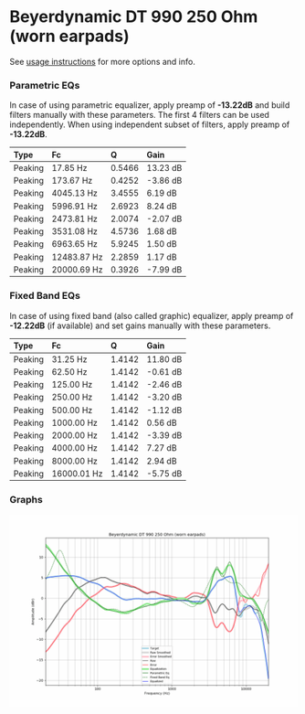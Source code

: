 # Beyerdynamic DT 990 250 Ohm (worn earpads)
See [usage instructions](https://github.com/jaakkopasanen/AutoEq#usage) for more options and info.

### Parametric EQs
In case of using parametric equalizer, apply preamp of **-13.22dB** and build filters manually
with these parameters. The first 4 filters can be used independently.
When using independent subset of filters, apply preamp of **-13.22dB**.

| Type    | Fc          |      Q | Gain     |
|:--------|:------------|:-------|:---------|
| Peaking | 17.85 Hz    | 0.5466 | 13.23 dB |
| Peaking | 173.67 Hz   | 0.4252 | -3.86 dB |
| Peaking | 4045.13 Hz  | 3.4555 | 6.19 dB  |
| Peaking | 5996.91 Hz  | 2.6923 | 8.24 dB  |
| Peaking | 2473.81 Hz  | 2.0074 | -2.07 dB |
| Peaking | 3531.08 Hz  | 4.5736 | 1.68 dB  |
| Peaking | 6963.65 Hz  | 5.9245 | 1.50 dB  |
| Peaking | 12483.87 Hz | 2.2859 | 1.17 dB  |
| Peaking | 20000.69 Hz | 0.3926 | -7.99 dB |

### Fixed Band EQs
In case of using fixed band (also called graphic) equalizer, apply preamp of **-12.22dB**
(if available) and set gains manually with these parameters.

| Type    | Fc          |      Q | Gain     |
|:--------|:------------|:-------|:---------|
| Peaking | 31.25 Hz    | 1.4142 | 11.80 dB |
| Peaking | 62.50 Hz    | 1.4142 | -0.61 dB |
| Peaking | 125.00 Hz   | 1.4142 | -2.46 dB |
| Peaking | 250.00 Hz   | 1.4142 | -3.20 dB |
| Peaking | 500.00 Hz   | 1.4142 | -1.12 dB |
| Peaking | 1000.00 Hz  | 1.4142 | 0.56 dB  |
| Peaking | 2000.00 Hz  | 1.4142 | -3.39 dB |
| Peaking | 4000.00 Hz  | 1.4142 | 7.27 dB  |
| Peaking | 8000.00 Hz  | 1.4142 | 2.94 dB  |
| Peaking | 16000.01 Hz | 1.4142 | -5.75 dB |

### Graphs
![](./Beyerdynamic%20DT%20990%20250%20Ohm%20(worn%20earpads).png)